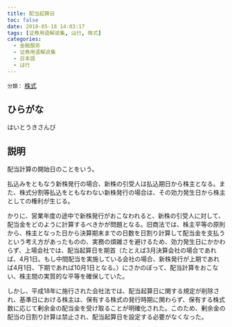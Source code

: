 ```yaml
---
title: 配当起算日
toc: false
date: 2018-05-18 14:03:17
tags: [证券用语解说集, は行, 株式]
categories:
  - 金融服务
  - 证券用语解说集
  - 日本語
  - は行
---
```


`分類：` [株式](/tags/株式/)

## ひらがな

はいとうきさんび

## 説明

配当計算の開始日のことをいう。

払込みをともなう新株発行の場合、新株の引受人は払込期日から株主となる。また、株式分割等払込をともなわない新株発行の場合は、その効力発生日から株主としての権利が生じる。

かりに、営業年度の途中で新株発行がおこなわれると、新株の引受人に対して、配当金をどのように計算するべきかが問題となる。旧商法では、株主平等の原則から、株主となった日から決算期末までの日数を日割り計算して配当金を支払うという考え方があったものの、実務の煩雑さを避けるため、効力発生日にかかわらず、上場会社では、配当起算日を期首（たとえば3月決算会社の場合であれば、4月1日。もし中間配当を実施している会社の場合、新株発行が上期であれば4月1日、下期であれば10月1日となる。）にさかのぼって、配当計算をおこない、株主間の実質的な平等を確保していた。

しかし、平成18年に施行された会社法では、配当起算日に関する規定が削除され、基準日における株主は、保有する株式の発行時期に関わらず、保有する株式数に応じて剰余金の配当金を受け取ることが明確化された。このため、剰余金の配当の日割り計算は禁止され、配当起算日を設定する必要がなくなった。
